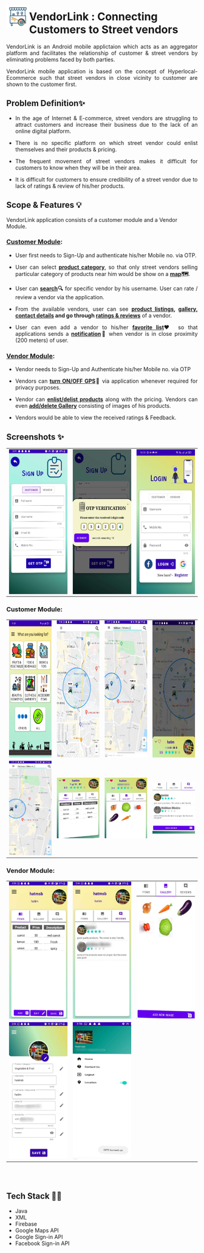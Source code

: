 <img align="left" style="margin-top:25px" width="60" height="60" src="Images/VendorLink.png">

# VendorLink : Connecting Customers to Street vendors

<p style='text-align: justify;'>VendorLink is an Android mobile applictaion which acts as an aggregator platform and facilitates the relationship of customer & street vendors by eliminating problems faced by both parties.</p>
<p style='text-align: justify;'>VendorLink mobile application is based on the concept of Hyperlocal-Ecommerce such that street vendors in close vicinity to customer are shown to the customer first. </p>


## Problem Definition✨
 - <p style='text-align: justify;'>In the age of Internet & E-commerce, street vendors are struggling to attract customers and increase their business due to the lack of an online digital platform.</p>
 - <p style='text-align: justify;'>There is no specific platform on which street vendor could enlist themselves and their products & pricing.</p>  
- <p style='text-align: justify;'>The frequent movement of street vendors makes it difficult for customers to know when they will be in their area.</p>
- <p style='text-align: justify;'>It is difficult for customers to ensure credibility of a street vendor due to lack of ratings & review of his/her products.</p>  

## Scope & Features 💡

VendorLink application consists of a customer module and a Vendor Module.
###  <u>Customer Module</u>:
    
- <p style='text-align: justify;'> User first needs to Sign-Up and authenticate his/her Mobile no. via OTP.</p>
- <p style='text-align: justify;'>User can select <b><u>product category</b></u>, so that only street vendors selling particular category of products near him would be show on a <b><u>map</u>🗺️</b>.</p>
- <p style='text-align: justify;'>User can <b><u>search</u>🔍</b> for specific vendor by his username. User can rate / review a vendor via the application.</p>
-  <p style='text-align: justify;'>From the available vendors, user can see <b><u>product listings</u>, <u>gallery</u>, <u>contact details</u> and go through <u>ratings & reviews</u></b> of a vendor.</p>
-  <p style='text-align: justify;'>User can even add a vendor to his/her <b><u>favorite list</u>❤️</b> so that applications sends a <b><u>notification</u>🔔</b> when vendor is in close proximity (200 meters) of user.</p>

###  <u>Vendor Module</u>:
    
- <p style='text-align: justify;'> Vendor needs to Sign-Up and Authenticate his/her Mobile no. via OTP</p>
- <p style='text-align: justify;'> Vendors can <b><u>turn ON/OFF GPS</u></b>📍 via application whenever required for privacy purposes.</p>
- <p style='text-align: justify;'>Vendor can <b><u>enlist/delist products</u></b> along with the pricing. Vendors can even <b><u>add/delete Gallery</u></b> consisting of images of his products.</p>
- <p style='text-align: justify;'>Vendors would be able to view the received ratings & Feedback.</p>



 ## Screenshots ✨
<table>
    <tr>
        <td><img src="Images/SS/1.png" width="180" height="380"></td>
        <td><img src="Images/SS/2.png" width="180" height="380"></td>
        <td><img src="Images/SS/3.jpeg" width="180" height="380"></td>
    </tr>
</table>

### Customer Module:

<table>    
    <tr>
        <td><img src="Images/SS/c-1.png" width="180" height="360"></td>
        <td><img src="Images/SS/c-2.png" width="180" height="360"></td>
        <td><img src="Images/SS/c-3.png" width="180" height="360"></td>
        <td><img src="Images/SS/c-4.jpeg" width="180" height="360"></td>
    </tr>
    <tr>
        <td><img src="Images/SS/c-5.png" width="180" height=""></td>
        <td><img src="Images/SS/c-6.jpeg" width="180" height=""></td>
        <td><img src="Images/SS/c-7.jpeg" width="180" height=""></td>
        <td><img src="Images/SS/c-8.jpeg" width="180" height=""></td>
    </tr>
</table>

### Vendor Module:

<table>    
    <tr>
        <td><img src="Images/SS/v-1.png" width="180" height="360"></td>
        <td><img src="Images/SS/v-2.jpeg" width="180" height="360"></td>
        <td><img src="Images/SS/v-3.png" width="180" height="360"></td>
    </tr>
    <tr>
        <td><img src="Images/SS/v-4.jpeg" width="180" height="360"></td>
        <td><img src="Images/SS/v-5.jpeg" width="180" height="360"></td>
    </tr>
</table>
<br>
<br>


## Tech Stack 👨‍💻

- Java
- XML
- Firebase
- Google Maps API
- Google Sign-in API  
- Facebook Sign-in API






